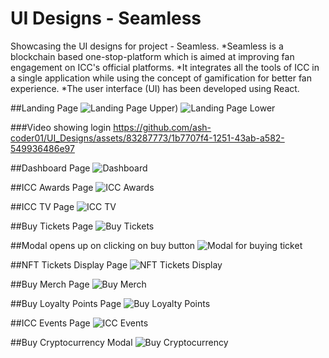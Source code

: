 # UI Designs - Seamless
Showcasing the UI designs for project - Seamless.
*Seamless is a blockchain based one-stop-platform which is aimed at improving fan engagement on ICC's official platforms. 
*It integrates all the tools of ICC in a single application while using the concept of gamification for better fan experience.
*The user interface (UI) has been developed using React.

##Landing Page
![Landing Page Upper)](https://github.com/ash-coder01/UI_Designs/assets/83287773/5635ad5a-0076-4a6c-9d82-eaea29e96cd1)
![Landing Page Lower](https://github.com/ash-coder01/UI_Designs/assets/83287773/ada9d84c-5f1f-4295-831d-7dba6d8bb294)

###Video showing login 
https://github.com/ash-coder01/UI_Designs/assets/83287773/1b7707f4-1251-43ab-a582-549936486e97

##Dashboard Page
![Dashboard](https://github.com/ash-coder01/UI_Designs/assets/83287773/b73c2714-2f61-4a98-afe4-286860c3c3a4)

##ICC Awards Page
![ICC Awards](https://github.com/ash-coder01/UI_Designs/assets/83287773/067a7b02-f710-400b-ade0-04573a99dded)

##ICC TV Page
![ICC TV](https://github.com/ash-coder01/UI_Designs/assets/83287773/edf4b554-d916-42fb-95f3-5ae61c376fd2)

##Buy Tickets Page
![Buy Tickets](https://github.com/ash-coder01/UI_Designs/assets/83287773/c24c89c7-df6b-45cb-8b1c-ec999aea2c3d)

##Modal opens up on clicking on buy button
![Modal for buying ticket](https://github.com/ash-coder01/UI_Designs/assets/83287773/d287cb36-e61d-494f-a456-f453777e8999)

##NFT Tickets Display Page
![NFT Tickets Display](https://github.com/ash-coder01/UI_Designs/assets/83287773/052f3d16-0fdf-4c6d-8c10-f8e858fd45be)

##Buy Merch Page
![Buy Merch](https://github.com/ash-coder01/UI_Designs/assets/83287773/48cca2a8-0e9f-4682-86f0-d513816d808b)

##Buy Loyalty Points Page
![Buy Loyalty Points](https://github.com/ash-coder01/UI_Designs/assets/83287773/5bb0bfd0-d5d1-4820-b0ca-5430e17c35d6)

##ICC Events Page
![ICC Events](https://github.com/ash-coder01/UI_Designs/assets/83287773/93df60fc-73ea-4210-b294-87717cbf300c)

##Buy Cryptocurrency Modal
![Buy Cryptocurrency](https://github.com/ash-coder01/UI_Designs/assets/83287773/edb3df52-3998-450e-9ed5-d570f8687570)





